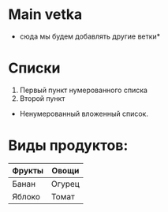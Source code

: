 # Main vetka
* сюда мы будем добавлять другие ветки*
# Списки
1. Первый пункт нумерованного списка
2. Второй пункт
* Ненумерованный вложенный список.

# Виды продуктов:

| Фрукты | Овощи |
| --------- | --------- |
| Банан | Огурец |
| Яблоко | Томат | 

